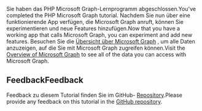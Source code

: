 <!-- markdownlint-disable MD002 MD041 -->

<span data-ttu-id="1d9b4-101">Sie haben das PHP Microsoft Graph-Lernprogramm abgeschlossen.</span><span class="sxs-lookup"><span data-stu-id="1d9b4-101">You've completed the PHP Microsoft Graph tutorial.</span></span> <span data-ttu-id="1d9b4-102">Nachdem Sie nun über eine funktionierende App verfügen, die Microsoft Graph anruft, können Sie experimentieren und neue Features hinzufügen.</span><span class="sxs-lookup"><span data-stu-id="1d9b4-102">Now that you have a working app that calls Microsoft Graph, you can experiment and add new features.</span></span> <span data-ttu-id="1d9b4-103">Besuchen Sie die [Übersicht über Microsoft Graph](/graph/overview) , um alle Daten anzuzeigen, auf die Sie mit Microsoft Graph zugreifen können.</span><span class="sxs-lookup"><span data-stu-id="1d9b4-103">Visit the [Overview of Microsoft Graph](/graph/overview) to see all of the data you can access with Microsoft Graph.</span></span>

## <a name="feedback"></a><span data-ttu-id="1d9b4-104">Feedback</span><span class="sxs-lookup"><span data-stu-id="1d9b4-104">Feedback</span></span>

<span data-ttu-id="1d9b4-105">Feedback zu diesem Tutorial finden Sie im GitHub- [Repository](https://github.com/microsoftgraph/msgraph-training-phpapp).</span><span class="sxs-lookup"><span data-stu-id="1d9b4-105">Please provide any feedback on this tutorial in the [GitHub repository](https://github.com/microsoftgraph/msgraph-training-phpapp).</span></span>